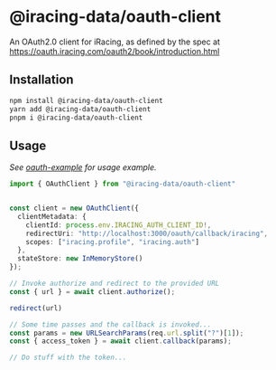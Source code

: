 # @iracing-data/oauth-client

An OAuth2.0 client for iRacing, as defined by the spec at https://oauth.iracing.com/oauth2/book/introduction.html

## Installation

```sh
npm install @iracing-data/oauth-client
yarn add @iracing-data/oauth-client
pnpm i @iracing-data/oauth-client
```

## Usage

_See [oauth-example](../../../examples/oauth-example) for usage example._

```typescript
import { OAuthClient } from "@iracing-data/oauth-client"


const client = new OAuthClient({
  clientMetadata: {
    clientId: process.env.IRACING_AUTH_CLIENT_ID!,
    redirectUri: "http://localhost:3000/oauth/callback/iracing",
    scopes: ["iracing.profile", "iracing.auth"]
  },
  stateStore: new InMemoryStore()
});

// Invoke authorize and redirect to the provided URL
const { url } = await client.authorize();

redirect(url)

// Some time passes and the callback is invoked...
const params = new URLSearchParams(req.url.split("?")[1]);
const { access_token } = await client.callback(params);

// Do stuff with the token...
```

